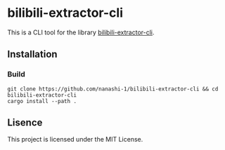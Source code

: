 # bilibili-extractor-cli

This is a CLI tool for the library [bilibili-extractor-cli](https://github.com/nanashi-1/bilibili-extractor).

## Installation

### Build

    git clone https://github.com/nanashi-1/bilibili-extractor-cli && cd bilibili-extractor-cli
    cargo install --path .

## Lisence

This project is licensed under the MIT License.